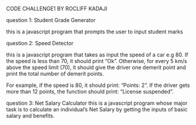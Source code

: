CODE CHALLENGE1
BY ROCLIFF KADAJI

question 1: Student Grade Generator

this is a javascript program that prompts the user to input student marks

question 2: Speed Detector 

this is a javascript program that takes as input the speed of a car e.g 80. If the speed is less than 70, it should print “Ok”. Otherwise, for every 5 km/s above the speed limit (70), it should give the driver one demerit point and print the total number of demerit points.

For example, if the speed is 80, it should print: “Points: 2”. If the driver gets more than 12 points, the function should print: “License suspended”.

question 3: Net Salary Calculator  this is a javascript program whose major task is to calculate an individual’s Net Salary by getting the inputs of basic salary and benefits.

